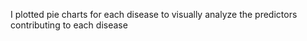 







I plotted pie charts for each disease to visually analyze the predictors contributing to each disease
